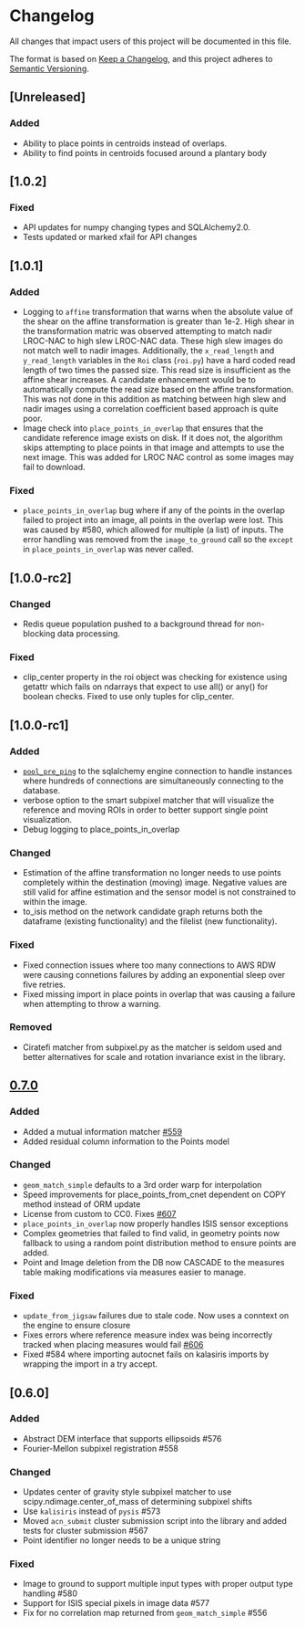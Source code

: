 # Changelog

All changes that impact users of this project will be documented in this file.

The format is based on [Keep a Changelog](https://keepachangelog.com/en/1.0.0/),
and this project adheres to [Semantic Versioning](https://semver.org/spec/v2.0.0.html).

<!---
This document is intended for users of the applications and API. Changes to things
like tests should not be noted in this document.

When updating this file for a PR, add an entry for your change under Unreleased
and one of the following headings:
 - Added - for new features.
 - Changed - for changes in existing functionality.
 - Deprecated - for soon-to-be removed features.
 - Removed - for now removed features.
 - Fixed - for any bug fixes.
 - Security - in case of vulnerabilities.

If the heading does not yet exist under Unreleased, then add it as a 3rd heading,
with three #.


When preparing for a public release candidate add a new 2nd heading, with two #, under
Unreleased with the version number and the release date, in year-month-day
format. Then, add a link for the new version at the bottom of this document and
update the Unreleased link so that it compares against the latest release tag.


When preparing for a bug fix release create a new 2nd heading above the Fixed
heading to indicate that only the bug fixes and security fixes are in the bug fix
release.
-->
## [Unreleased]
### Added
- Ability to place points in centroids instead of overlaps.
- Ability to find points in centroids focused around a plantary body

## [1.0.2]
### Fixed
- API updates for numpy changing types and SQLAlchemy2.0.
- Tests updated or marked xfail for API changes

## [1.0.1]
### Added
- Logging to `affine` transformation that warns when the absolute value of the shear on the affine transformation is greater than 1e-2. High shear in the transformation matric was observed attempting to match nadir LROC-NAC to high slew LROC-NAC data. These high slew images do not match well to nadir images. Additionally, the `x_read_length` and `y_read_length` variables in the `Roi` class (`roi.py`) have a hard coded read length of two times the passed size. This read size is insufficient as the affine shear increases. A candidate enhancement would be to automatically compute the read size based on the affine transformation. This was not done in this addition as matching between high slew and nadir images using a correlation coefficient based approach is quite poor.
- Image check into `place_points_in_overlap` that ensures that the candidate reference image exists on disk. If it does not, the algorithm skips attempting to place points in that image and attempts to use the next image. This was added for LROC NAC control as some images may fail to download.
### Fixed
- `place_points_in_overlap` bug where if any of the points in the overlap failed to project into an image, all points in the overlap were lost. This was caused by #580, which allowed for multiple (a list) of inputs. The error handling was removed from the `image_to_ground` call so the `except` in `place_points_in_overlap` was never called.
## [1.0.0-rc2]

### Changed
- Redis queue population pushed to a background thread for non-blocking data processing.

### Fixed
- clip_center property in the roi object was checking for existence using getattr which fails on ndarrays that expect to use all() or any() for boolean checks. Fixed to use only tuples for clip_center.


## [1.0.0-rc1]

### Added
- [`pool_pre_ping`](https://docs.sqlalchemy.org/en/14/core/pooling.html#disconnect-handling-pessimistic) to the sqlalchemy engine connection to handle instances where hundreds of connections are simultaneously connecting to the database.
- verbose option to the smart subpixel matcher that will visualize the reference and moving ROIs in order to better support single point visualization.
- Debug logging to place_points_in_overlap

### Changed
- Estimation of the affine transformation no longer needs to use points completely within the destination (moving) image. Negative values are still valid for affine estimation and the sensor model is not constrained to within the image.
- to_isis method on the network candidate graph returns both the dataframe (existing functionality) and the filelist (new functionality).

### Fixed
- Fixed connection issues where too many connections to AWS RDW were causing connetions failures by adding an exponential sleep over five retries.
- Fixed missing import in place points in overlap that was causing a failure when attempting to throw a warning.

### Removed
- Ciratefi matcher from subpixel.py as the matcher is seldom used and better alternatives for scale and rotation invariance exist in the library.

## [0.7.0]()

### Added
- Added a mutual information matcher [#559](https://github.com/USGS-Astrogeology/autocnet/pull/559)
- Added residual column information to the Points model

### Changed
- `geom_match_simple` defaults to a 3rd order warp for interpolation
- Speed improvements for place_points_from_cnet dependent on COPY method instead of ORM update
- License from custom to CC0. Fixes [#607](https://github.com/USGS-Astrogeology/autocnet/issues/607)
- `place_points_in_overlap` now properly handles ISIS sensor exceptions
- Complex geometries that failed to find valid, in geometry points now fallback
  to using a random point distribution method to ensure points are added.
- Point and Image deletion from the DB now CASCADE to the measures table making
  modifications via measures easier to manage. 

### Fixed
- `update_from_jigsaw` failures due to stale code. Now uses a conntext on the engine to ensure closure
- Fixes errors where reference measure index was being incorrectly tracked when placing measures would fail [#606](https://github.com/USGS-Astrogeology/autocnet/issues/606)
-  Fixed #584 where importing autocnet fails on kalasiris imports by wrapping the import in a try accept.

## [0.6.0]

### Added
- Abstract DEM interface that supports ellipsoids #576
- Fourier-Mellon subpixel registration #558

### Changed
- Updates center of gravity style subpixel matcher to use scipy.ndimage.center_of_mass of determining subpixel shifts
- Use `kalisiris` instead of `pysis` #573
- Moved `acn_submit` cluster submission script into the library and added tests for cluster submission #567
- Point identifier no longer needs to be a unique string

### Fixed
- Image to ground to support multiple input types with proper output type handling #580
- Support for ISIS special pixels in image data #577
- Fix for no correlation map returned from `geom_match_simple` #556


